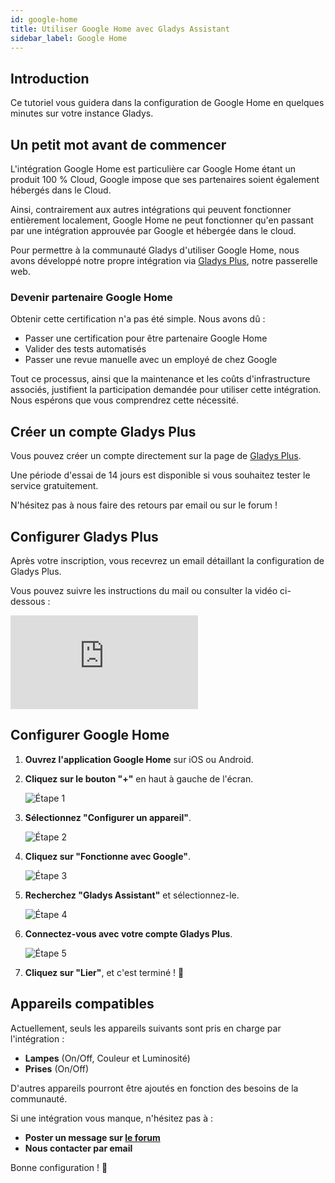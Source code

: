 ```yaml
---
id: google-home
title: Utiliser Google Home avec Gladys Assistant
sidebar_label: Google Home
---
```


## Introduction

Ce tutoriel vous guidera dans la configuration de Google Home en quelques minutes sur votre instance Gladys.

## Un petit mot avant de commencer

L'intégration Google Home est particulière car Google Home étant un produit 100 % Cloud, Google impose que ses partenaires soient également hébergés dans le Cloud.

Ainsi, contrairement aux autres intégrations qui peuvent fonctionner entièrement localement, Google Home ne peut fonctionner qu'en passant par une intégration approuvée par Google et hébergée dans le cloud.

Pour permettre à la communauté Gladys d'utiliser Google Home, nous avons développé notre propre intégration via [Gladys Plus](/fr/plus), notre passerelle web.

### Devenir partenaire Google Home

Obtenir cette certification n'a pas été simple. Nous avons dû :

- Passer une certification pour être partenaire Google Home
- Valider des tests automatisés
- Passer une revue manuelle avec un employé de chez Google

Tout ce processus, ainsi que la maintenance et les coûts d'infrastructure associés, justifient la participation demandée pour utiliser cette intégration. Nous espérons que vous comprendrez cette nécessité.

## Créer un compte Gladys Plus

Vous pouvez créer un compte directement sur la page de [Gladys Plus](/fr/plus).

Une période d'essai de 14 jours est disponible si vous souhaitez tester le service gratuitement.

N'hésitez pas à nous faire des retours par email ou sur le forum !

## Configurer Gladys Plus

Après votre inscription, vous recevrez un email détaillant la configuration de Gladys Plus.

Vous pouvez suivre les instructions du mail ou consulter la vidéo ci-dessous :

<div class="youtubeVideoContainerInBlog">
<iframe  src="https://www.youtube.com/embed/TmjrBeufjyo" title="YouTube video player" frameborder="0" allow="accelerometer; autoplay; clipboard-write; encrypted-media; gyroscope; picture-in-picture" allowfullscreen></iframe>
</div>

## Configurer Google Home

1. **Ouvrez l'application Google Home** sur iOS ou Android.
2. **Cliquez sur le bouton "+"** en haut à gauche de l'écran.

   ![Étape 1](../../../../../static/img/docs/fr/configuration/google-home/step-1.jpg)

3. **Sélectionnez "Configurer un appareil"**.

   ![Étape 2](../../../../../static/img/docs/fr/configuration/google-home/step-2.jpg)

4. **Cliquez sur "Fonctionne avec Google"**.

   ![Étape 3](../../../../../static/img/docs/fr/configuration/google-home/step-3.jpg)

5. **Recherchez "Gladys Assistant"** et sélectionnez-le.

   ![Étape 4](../../../../../static/img/docs/fr/configuration/google-home/step-4.jpg)

6. **Connectez-vous avec votre compte Gladys Plus**.

   ![Étape 5](../../../../../static/img/docs/fr/configuration/google-home/step-5.jpg)

7. **Cliquez sur "Lier"**, et c'est terminé ! 🎉

## Appareils compatibles

Actuellement, seuls les appareils suivants sont pris en charge par l'intégration :

- **Lampes** (On/Off, Couleur et Luminosité)
- **Prises** (On/Off)

D'autres appareils pourront être ajoutés en fonction des besoins de la communauté.

Si une intégration vous manque, n'hésitez pas à :

- **Poster un message sur [le forum](https://community.gladysassistant.com/)**
- **Nous contacter par email**

Bonne configuration ! 🚀
